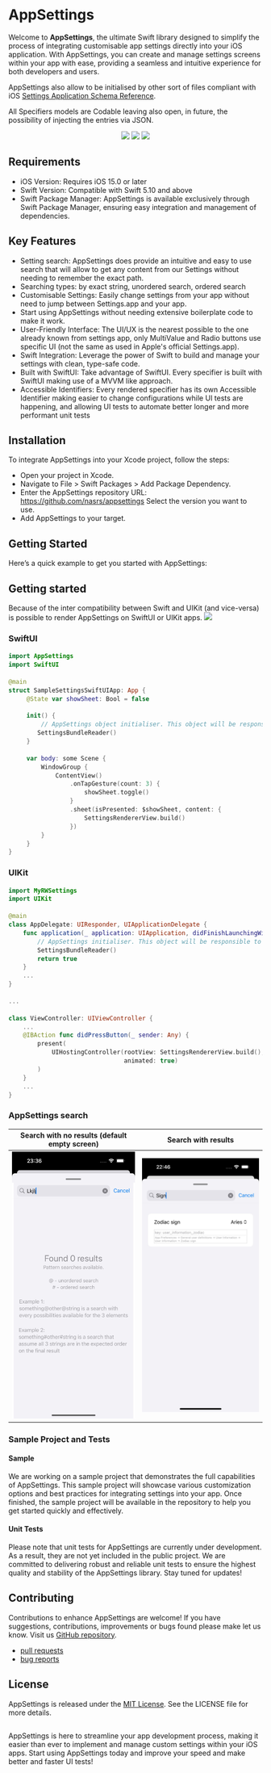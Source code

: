 # AppSettings

Welcome to **AppSettings**, the ultimate Swift library designed to simplify the process of integrating customisable app settings directly into your iOS application. With AppSettings, you can create and manage settings screens within your app with ease, providing a seamless and intuitive experience for both developers and users.

AppSettings also allow to be initialised by other sort of files compliant with iOS [Settings Application Schema Reference](https://developer.apple.com/library/archive/documentation/PreferenceSettings/Conceptual/SettingsApplicationSchemaReference/Introduction/Introduction.html).

All Specifiers models are Codable leaving also open, in future, the possibility of injecting the entries via JSON.

<p align="center">
    <img src="https://img.shields.io/badge/iOS-15.0+-blue.svg" />
    <img src="https://img.shields.io/badge/Swift-5.10-green.svg" />
    <img src="https://img.shields.io/badge/swift%20package%20manager-compatible-green.svg" />
</p>

## Requirements

* iOS Version: Requires iOS 15.0 or later
* Swift Version: Compatible with Swift 5.10 and above
* Swift Package Manager: AppSettings is available exclusively through Swift Package Manager, ensuring easy integration and management of dependencies.

## Key Features

* Setting search: AppSettings does provide an intuitive and easy to use search that will allow to get any content from our Settings without needing to remember the exact path.
* Searching types: by exact string, unordered search, ordered search
* Customisable Settings: Easily change settings from your app without need to jump between Settings.app and your app.
* Start using AppSettings without needing extensive boilerplate code to make it work.
* User-Friendly Interface: The UI/UX is the nearest possible to the one already known from settings app, only MultiValue and Radio buttons use specific UI (not the same as used in Apple's official Settings.app).
* Swift Integration: Leverage the power of Swift to build and manage your settings with clean, type-safe code.
* Built with SwiftUI: Take advantage of SwiftUI. Every specifier is built with SwiftUI making use of a MVVM like approach.
* Accessible Identifiers: Every rendered specifier has its own Accessible Identifier making easier to change configurations while UI tests are happening, and allowing UI tests to automate better longer and more performant unit tests

## Installation

To integrate AppSettings into your Xcode project, follow the steps:

* Open your project in Xcode.
* Navigate to File > Swift Packages > Add Package Dependency.
* Enter the AppSettings repository URL: https://github.com/nasrs/appsettings
Select the version you want to use.
* Add AppSettings to your target.

## Getting Started

Here’s a quick example to get you started with AppSettings:

## Getting started

Because of the inter compatibility between Swift and UIKit (and vice-versa) is possible to render AppSettings on SwiftUI or UIKit apps. <img src="https://img.shields.io/badge/iOS-15.0+-green.svg" />

### SwiftUI
```swift
import AppSettings
import SwiftUI

@main
struct SampleSettingsSwiftUIApp: App {
     @State var showSheet: Bool = false
     
     init() {
         // AppSettings object initialiser. This object will be responsible to start `AppSettings` singleton and configure all valid entries.
        SettingsBundleReader()
     }
     
     var body: some Scene {
         WindowGroup {
             ContentView()
                 .onTapGesture(count: 3) {
                     showSheet.toggle()
                 }
                 .sheet(isPresented: $showSheet, content: {
                     SettingsRendererView.build()
                 })
         }
     }
}
```

### UIKit

```swift
import MyRWSettings
import UIKit

@main
class AppDelegate: UIResponder, UIApplicationDelegate {
    func application(_ application: UIApplication, didFinishLaunchingWithOptions launchOptions: [UIApplication.LaunchOptionsKey: Any]?) -> Bool {
        // AppSettings initialiser. This object will be responsible to start `AppSettings` singleton and configure all valid entries.
        SettingsBundleReader()
        return true
    }
    ...
}

...

class ViewController: UIViewController {
    ...
    @IBAction func didPressButton(_ sender: Any) {
        present(
            UIHostingController(rootView: SettingsRendererView.build(),
                                animated: true)
        )
    }
    ...
}

```

### AppSettings search

| Search with no results (default empty screen) | Search with results |
|-|-|
| <img src="RepoSources/search_empty_result.jpg" width="300"> | <img src="RepoSources/search_results.jpg" width="300"> |

### Sample Project and Tests

#### Sample
We are working on a sample project that demonstrates the full capabilities of AppSettings. This sample project will showcase various customization options and best practices for integrating settings into your app. Once finished, the sample project will be available in the repository to help you get started quickly and effectively.

#### Unit Tests

Please note that unit tests for AppSettings are currently under development. As a result, they are not yet included in the public project. We are committed to delivering robust and reliable unit tests to ensure the highest quality and stability of the AppSettings library. Stay tuned for updates!

## Contributing

Contributions to enhance AppSettings are welcome! If you have suggestions, contributions, improvements or bugs found please make let us know.
Visit us [GitHub repository](https://github.com/nasrs/AppSettings.git).

- [pull requests](https://github.com/nasrs/AppSettings/pulls)
- [bug reports](https://github.com/nasrs/AppSettings/issues)

## License

AppSettings is released under the [MIT License](https://github.com/nasrs/AppSettings/blob/develop/LICENSE). See the LICENSE file for more details.

##

AppSettings is here to streamline your app development process, making it easier than ever to implement and manage custom settings within your iOS apps. Start using AppSettings today and improve your speed and make better and faster UI tests!
